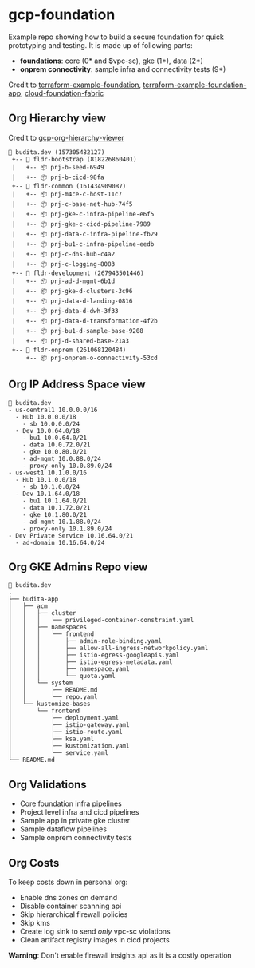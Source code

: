 # gcp-foundation 

Example repo showing how to build a secure foundation for quick prototyping and testing. It is made up of following parts:

- **foundations**: core (0* and $vpc-sc), gke (1*), data (2*)
- **onprem connectivity**: sample infra and connectivity tests (9*)

Credit to [terraform-example-foundation](https://github.com/terraform-google-modules/terraform-example-foundation), [terraform-example-foundation-app](https://github.com/GoogleCloudPlatform/terraform-example-foundation-app), [cloud-foundation-fabric](https://github.com/terraform-google-modules/cloud-foundation-fabric)

## Org Hierarchy view
Credit to [gcp-org-hierarchy-viewer](https://github.com/GoogleCloudPlatform/professional-services/tree/main/tools/gcp-org-hierarchy-viewer)
```
🏢 budita.dev (157305482127)
 +-- 📁 fldr-bootstrap (818226860401)
 |   +-- 📦 prj-b-seed-6949
 |   +-- 📦 prj-b-cicd-98fa
 +-- 📁 fldr-common (161434909087)
 |   +-- 📦 prj-m4ce-c-host-11c7
 |   +-- 📦 prj-c-base-net-hub-74f5
 |   +-- 📦 prj-gke-c-infra-pipeline-e6f5
 |   +-- 📦 prj-gke-c-cicd-pipeline-7989
 |   +-- 📦 prj-data-c-infra-pipeline-fb29
 |   +-- 📦 prj-bu1-c-infra-pipeline-eedb
 |   +-- 📦 prj-c-dns-hub-c4a2
 |   +-- 📦 prj-c-logging-8083
 +-- 📁 fldr-development (267943501446)
 |   +-- 📦 prj-ad-d-mgmt-6b1d
 |   +-- 📦 prj-gke-d-clusters-3c96
 |   +-- 📦 prj-data-d-landing-0816
 |   +-- 📦 prj-data-d-dwh-3f33
 |   +-- 📦 prj-data-d-transformation-4f2b
 |   +-- 📦 prj-bu1-d-sample-base-9208
 |   +-- 📦 prj-d-shared-base-21a3
 +-- 📁 fldr-onprem (261068120484)
     +-- 📦 prj-onprem-o-connectivity-53cd
```
## Org IP Address Space view

```
🏢 budita.dev
- us-central1 10.0.0.0/16
  - Hub 10.0.0.0/18
    - sb 10.0.0.0/24
  - Dev 10.0.64.0/18
    - bu1 10.0.64.0/21
    - data 10.0.72.0/21
    - gke 10.0.80.0/21
    - ad-mgmt 10.0.88.0/24
    - proxy-only 10.0.89.0/24
- us-west1 10.1.0.0/16
  - Hub 10.1.0.0/18
    - sb 10.1.0.0/24
  - Dev 10.1.64.0/18
    - bu1 10.1.64.0/21
    - data 10.1.72.0/21
    - gke 10.1.80.0/21
    - ad-mgmt 10.1.88.0/24
    - proxy-only 10.1.89.0/24
- Dev Private Service 10.16.64.0/21
  - ad-domain 10.16.64.0/24
```

## Org GKE Admins Repo view

```
🏢 budita.dev
.
├── budita-app
│   ├── acm
│   │   ├── cluster
│   │   │   └── privileged-container-constraint.yaml
│   │   ├── namespaces
│   │   │   └── frontend
│   │   │       ├── admin-role-binding.yaml
│   │   │       ├── allow-all-ingress-networkpolicy.yaml
│   │   │       ├── istio-egress-googleapis.yaml
│   │   │       ├── istio-egress-metadata.yaml
│   │   │       ├── namespace.yaml
│   │   │       └── quota.yaml
│   │   └── system
│   │       ├── README.md
│   │       └── repo.yaml
│   └── kustomize-bases
│       └── frontend
│           ├── deployment.yaml
│           ├── istio-gateway.yaml
│           ├── istio-route.yaml
│           ├── ksa.yaml
│           ├── kustomization.yaml
│           └── service.yaml
└── README.md
```
## Org Validations
- Core foundation infra pipelines
- Project level infra and cicd pipelines
- Sample app in private gke cluster
- Sample dataflow pipelines
- Sample onprem connectivity tests

## Org Costs
To keep costs down in personal org:  

- Enable dns zones on demand
- Disable container scanning api
- Skip hierarchical firewall policies
- Skip kms
- Create log sink to send _only_ vpc-sc violations
- Clean artifact registry images in cicd projects

**Warning**: Don't enable firewall insights api as it is a costly operation